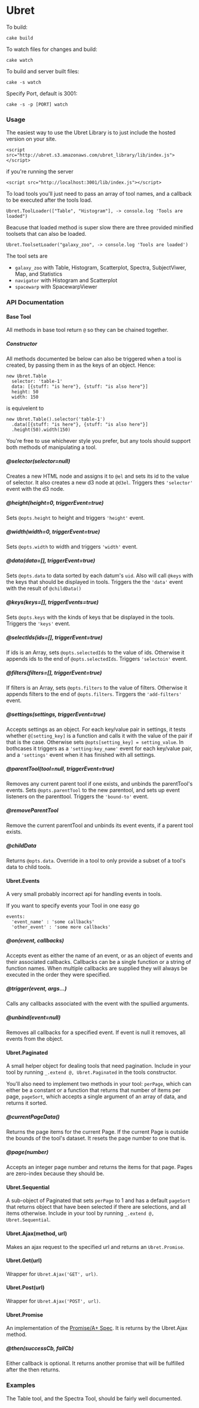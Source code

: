 Ubret
============

To build:

    cake build

To watch files for changes and build:

    cake watch

To build and server built files: 

    cake -s watch

Specify Port, default is 3001:

    cake -s -p [PORT] watch

### Usage
The easiest way to use the Ubret Library is to just include the hosted version on your site. 

    <script src="http://ubret.s3.amazonaws.com/ubret_library/lib/index.js"></script>

if you're running the server

    <script src="http://localhost:3001/lib/index.js"></script>

To load tools you'll just need to pass an array of tool names, and a callback to be executed after the tools load. 

    Ubret.ToolLoader(["Table", "Histogram"], -> console.log 'Tools are loaded")

Beacuse that loaded method is super slow there are three provided minified toolsets that can also be loaded. 

    Ubret.ToolsetLoader("galaxy_zoo", -> console.log 'Tools are loaded')

The tool sets are 

* `galaxy_zoo` with Table, Histogram, Scatterplot, Spectra, SubjectViwer, Map, and Statistics
* `navigator` with Histogram and Scatterplot
* `spacewarp` with SpacewarpViewer

### API Documentation

#### Base Tool
All methods in base tool return `@` so they can be chained together.

##### Constructor
All methods documented be below can also be triggered when a tool is created, by passing them in as the keys of an object. Hence:

    new Ubret.Table
      selector: 'table-1'
      data: [{stuff: "is here"}, {stuff: "is also here"}]
      height: 50
      width: 150

is equivelent to 

    new Ubret.Table().selector('table-1')
      .data([{stuff: "is here"}, {stuff: "is also here"}]
      .height(50).width(150)

You're free to use whichever style you prefer, but any tools should support both methods of manipulating a tool. 

##### @selector(selector=null)
Creates a new HTML node and assigns it to `@el` and sets its id to the value of selector. It also creates a new d3 node at `@d3el`. Triggers thes `'selector'` event with the d3 node. 

##### @height(height=0, triggerEvent=true)
Sets `@opts.height` to height and triggers `'height'` event. 

##### @width(width=0, triggerEvent=true)
Sets `@opts.width` to width and triggers `'width'` event.

##### @data(data=[], triggerEvent=true)
Sets `@opts.data` to data sorted by each datum's `uid`. Also will call `@keys` with the keys that should be displayed in tools. Triggers the the `'data'` event with the result of `@childData()`

##### @keys(keys=[], triggerEvents=true)
Sets `@opts.keys` with the kinds of keys that be displayed in the tools. Triggers the `'keys'` event. 

##### @selectIds(ids=[], triggerEvent=true)
If ids is an Array, sets `@opts.selectedIds` to the value of ids. Otherwise it appends ids to the end of `@opts.selectedIds`. Triggers `'selectoin'` event. 

##### @filters(filters=[], triggerEvent=true)
If filters is an Array, sets `@opts.filters` to the value of filters. Otherwise it appends filters to the end of `@opts.filters`. Tirggers the `'add-filters'` event. 

##### @settings(settings, triggerEvent=true)
Accepts settings as an object. For each key/value pair in settings, it tests whether `@[setting_key]` is a function and calls it with the value of the pair if that is the case. Otherwise sets `@opts[setting_key] = setting_value`. In bothcases it triggers as a `'setting:key_name'` event for each key/value pair, and a `'settings'` event when it has finished with all settings. 

##### @parentTool(tool=null, triggerEvent=true)
Removes any current parent tool if one exists, and unbinds the parentTool's events. Sets `@opts.parentTool` to the new parentool, and sets up event listeners on the parenttool. Triggers the `'bound-to'` event. 

##### @removeParentTool
Remove the current parentTool and unbinds its event events, if a parent tool exists. 

##### @childData
Returns `@opts.data`. Override in a tool to only provide a subset of a tool's data to child tools. 


#### Ubret.Events
A very small probably incorrect api for handling events in tools. 

If you want to specify events your Tool in one easy go

    events:
      'event_name' : 'some callbacks'
      'other_event' : 'some more callbacks'

##### @on(event, callbacks)
Accepts event as either the name of an event, or as an object of events and their associated callbacks. Callbacks can be a single function or a string of function names. When multiple callbacks are supplied they will always be executed in the order they were specified. 

##### @trigger(event, args...)
Calls any callbacks associated with the event with the spullied arguments. 

##### @unbind(event=null)
Removes all callbacks for a specified event. If event is null it removes, all events from the object. 

#### Ubret.Paginated
A small helper object for dealing tools that need pagination. Include in your tool by running `_.extend @, Ubret.Paginated` in the tools constructor. 

You'll also need to implement two methods in your tool: `perPage`, which can either be a constant or a function that returns that number of items per page, `pageSort`, which accepts a single argument of an array of data, and returns it sorted. 

##### @currentPageData()
Returns the page items for the current Page. If the current Page is outside the bounds of the tool's dataset. It resets the page number to one that is. 

##### @page(number)
Accepts an integer page number and returns the items for that page. Pages are zero-index because they should be. 

#### Ubret.Sequential
A sub-object of Paginated that sets `perPage` to 1 and has a default `pageSort` that returns object that have been selected if there are selections, and all items otherwise. Include in your tool by running `_.extend @, Ubret.Sequential`.

#### Ubret.Ajax(method, url)
Makes an ajax request to the specified url and returns an `Ubret.Promise`.

#### Ubret.Get(url)
Wrapper for `Ubret.Ajax('GET', url)`.

#### Ubret.Post(url)
Wrapper for `Ubret.Ajax('POST', url)`.

#### Ubret.Promise
An implementation of the [Promise/A+ Spec](http://promises-aplus.github.com/promises-spec/). It is returns by the Ubret.Ajax method.

##### @then(successCb, failCb)
Either callback is optional. It returns another promise that will be fulfilled after the then returns. 

### Examples
The Table tool, and the Spectra Tool, should be fairly well documented. 
